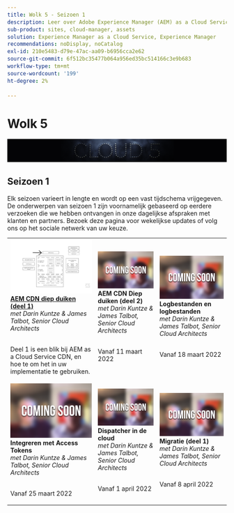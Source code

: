 ```yaml
---
title: Wolk 5 - Seizoen 1
description: Leer over Adobe Experience Manager (AEM) as a Cloud Service van de ingenieurs van de Adobe zelf die het bouwen, en de deskundige diensten die het leveren.
sub-product: sites, cloud-manager, assets
solution: Experience Manager as a Cloud Service, Experience Manager
recommendations: noDisplay, noCatalog
exl-id: 210e5483-d79e-47ac-aa09-b6956cca2e62
source-git-commit: 6f512bc35477b064a956ed35bc514166c3e9b683
workflow-type: tm+mt
source-wordcount: '199'
ht-degree: 2%

---
```


# Wolk 5

![AEM Deskundigenreeks](./imgs/masthead.png)

## Seizoen 1

Elk seizoen varieert in lengte en wordt op een vast tijdschema vrijgegeven. De onderwerpen van seizoen 1 zijn voornamelijk gebaseerd op eerdere verzoeken die we hebben ontvangen in onze dagelijkse afspraken met klanten en partners. Bezoek deze pagina voor wekelijkse updates of volg ons op het sociale netwerk van uw keuze.

<table>
  <tr>
   <td>
      <a href="./cloud5-aem-cdn-part1.md">
      <img alt="AEM CDN Deel 1" src="./imgs/001-thumb.png"/>
      </a>
      <div>
         <a href="./cloud5-aem-cdn-part1.md"><strong>AEM CDN diep duiken (deel 1)</strong></a>         
         <br/><em>met Darin Kuntze &amp; James Talbot, Senior Cloud Architects</em>
      </div>
      <p>
        <br/>
         Deel 1 is een blik bij AEM as a Cloud Service CDN, en hoe te om het in uw implementatie te gebruiken.
      </p>
     </td>   
     <td>
      <img alt="AEM CDN Deel 2" src="./imgs/coming-soon.png"/>
      <div>
         <strong>AEM CDN Diep duiken (deel 2)</strong>
         <br/><em>met Darin Kuntze &amp; James Talbot, Senior Cloud Architects</em>
      </div>
      <p>
        <br/>
         Vanaf 11 maart 2022
      </p>
   </td>     
   </td>   
     <td>
      <img alt="Logbestanden en logbestanden" src="./imgs/coming-soon.png"/>
      <div>
         <strong>Logbestanden en logbestanden</strong>
         <br/><em>met Darin Kuntze &amp; James Talbot, Senior Cloud Architects</em>
      </div>
      <p>
        <br/>
         Vanaf 18 maart 2022
      </p>
   </td> 
  </tr>
  <tr>
   <td>
      <img alt="Toegangstokens" src="./imgs/coming-soon.png"/>
      <div>
        <strong>Integreren met Access Tokens</strong>        
         <br/><em>met Darin Kuntze &amp; James Talbot, Senior Cloud Architects</em>
      </div>
      <p>
        <br/>
         Vanaf 25 maart 2022
      </p>
     </td>   
     <td>
      <img alt="Dispatcher in de cloud" src="./imgs/coming-soon.png"/>
      <div>
         <strong>Dispatcher in de cloud</strong>
         <br/><em>met Darin Kuntze &amp; James Talbot, Senior Cloud Architects</em>
      </div>
      <p>
        <br/>
         Vanaf 1 april 2022
      </p>
   </td>     
   </td>   
     <td>
      <img alt="Migratie (deel 1)" src="./imgs/coming-soon.png"/>
      <div>
         <strong>Migratie (deel 1)</strong>
         <br/><em>met Darin Kuntze &amp; James Talbot, Senior Cloud Architects</em>
      </div>
      <p>
        <br/>
         Vanaf 8 april 2022
      </p>
   </td> 
  </tr>
</table>
